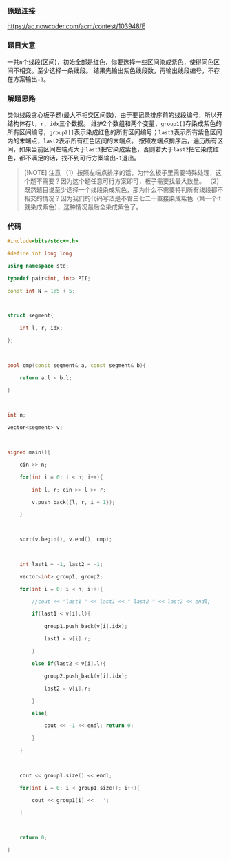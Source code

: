 ### 原题连接
https://ac.nowcoder.com/acm/contest/103948/E
### 题目大意
一共`n`个线段(区间)，初始全部是红色，你要选择一些区间染成紫色，使得同色区间不相交。至少选择一条线段。
结果先输出紫色线段数，再输出线段编号，不存在方案输出`-1`。
### 解题思路
类似线段贪心板子题(最大不相交区间数)，由于要记录排序前的线段编号，所以开结构体存`l, r, idx`三个数据。
维护2个数组和两个变量，`group1[]`存染成紫色的所有区间编号，`group2[]`表示染成红色的所有区间编号；`last1`表示所有紫色区间内的末端点，`last2`表示所有红色区间的末端点。
按照左端点排序后，遍历所有区间，如果当前区间左端点大于`last1`把它染成紫色，否则若大于`last2`把它染成红色，都不满足的话，找不到可行方案输出`-1`退出。

> [!NOTE] 注意
> （1）按照左端点排序的话，为什么板子里需要特殊处理，这个题不需要？因为这个题任意可行方案即可，板子需要找最大数量。
> （2）既然题目说至少选择一个线段染成紫色，那为什么不需要特判所有线段都不相交的情况？因为我们的代码写法是不管三七二十直接染成紫色（第一个if就染成紫色），这种情况最后全染成紫色了。

### 代码
```cpp
#include<bits/stdc++.h>

#define int long long

using namespace std;

typedef pair<int, int> PII;

const int N = 1e5 + 5;

  

struct segment{

    int l, r, idx;

};

  

bool cmp(const segment& a, const segment& b){

    return a.l < b.l;

}

  

int n;

vector<segment> v;

  

signed main(){

    cin >> n;

    for(int i = 0; i < n; i++){

        int l, r; cin >> l >> r;

        v.push_back({l, r, i + 1});

    }

  

    sort(v.begin(), v.end(), cmp);

  

    int last1 = -1, last2 = -1;

    vector<int> group1, group2;

    for(int i = 0; i < n; i++){

        //cout << "last1 " << last1 << " last2 " << last2 << endl;

        if(last1 < v[i].l){

            group1.push_back(v[i].idx);

            last1 = v[i].r;

        }

        else if(last2 < v[i].l){

            group2.push_back(v[i].idx);

            last2 = v[i].r;

        }

        else{

            cout << -1 << endl; return 0;

        }

    }

  

    cout << group1.size() << endl;

    for(int i = 0; i < group1.size(); i++){

        cout << group1[i] << ' ';

    }

  

    return 0;

}
```